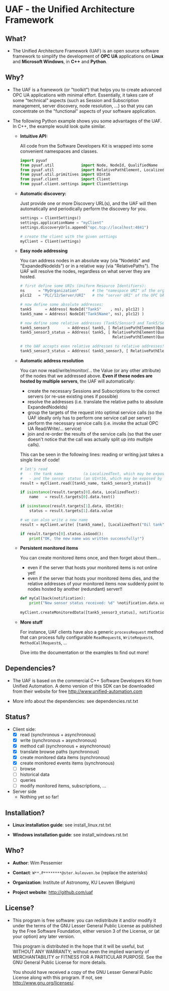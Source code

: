UAF - the Unified Architecture Framework
========================================


What?
-------------------------------------------------------------------------------

 - The Unified Architecture Framework (UAF) is an open source software 
   framework to simplify the development of **OPC UA** applications 
   on **Linux** and **Microsoft Windows**, in **C++** and **Python**.
   
Why?
-------------------------------------------------------------------------------

 - The UAF is a framework (or "toolkit") that helps you to create advanced 
   OPC UA applications with minimal effort. Essentially, it takes care of
   some "technical" aspects (such as Session and Subscription management,
   server discovery, node resolution, ...) so that you can concentrate on 
   the "functional" aspects of your software application.  

 - The following Python example shows you some advantages of the UAF.
   In C++, the example would look quite similar.

    - **Intuitive API:**

      All code from the Software Developers Kit is wrapped into some 
      convenient namespaces and classes.

        ```python
        import pyuaf
        from pyuaf.util            import Node, NodeId, QualifiedName
        from pyuaf.util            import RelativePathElement, LocalizedText
        from pyuaf.util.primitives import UInt16
        from pyuaf.client          import Client
        from pyuaf.client.settings import ClientSettings
        ```
    
    - **Automatic discovery:**
    
       Just provide one or more Discovery URL(s), and the UAF will then
       automatically and periodically perform the discovery for you.
    
        ```python
        settings = ClientSettings()
        settings.applicationName = "myClient"
        settings.discoveryUrls.append("opc.tcp://localhost:4841")
        
        # create the client with the given settings
        myClient = Client(settings)
        ```
    
    - **Easy node addressing**
    
       You can address nodes in an absolute way 
        (via "NodeIds" and "ExpandedNodeIds")
       or in a relative way
        (via "RelativePaths").
       The UAF will resolve the nodes, regardless on what server they are hosted.
       
        ```python
        # first define some URIs (Uniform Resource Identifiers):
        ns      = "MyOrganization"      # the "namespace URI" of the organization or company
        plc12   = "PLC/12/Server/URI"   # the "server URI" of the OPC UA server running on some PLC
        
        # now define some absolute addresses:
        tank5      = Address( NodeId("Tank5"    , ns), plc12) )
        tank5_name = Address( NodeId("Tank5Name", ns), plc12) )
        
        # now define some relative addresses (Tank5/Sensor3 and Tank5/Sensor3/Status):
        tank5_sensor3        = Address( tank5, [ RelativePathElement(QualifiedName("Sensor3", ns)) ] )
        tank5_sensor3_status = Address( tank5, [ RelativePathElement(QualifiedName("Sensor3", ns)),
                                                 RelativePathElement(QualifiedName("Status" , ns)) ] )
        
        # the UAF accepts even relative addresses to relative addresses! So you could also do:
        tank5_sensor3_status = Address( tank5_sensor3, [ RelativePathElement(QualifiedName("Status", ns)) ] )
        ```

    - **Automatic address resolution**
    
       You can now read/write/monitor/... the Value (or any other attribute) of the nodes 
       that we addressed above. **Even if these nodes are hosted by multiple servers**,
       the UAF will automatically:
       
        - create the necessary Sessions and Subscriptions to the correct servers
          (or re-use existing ones if possible)
        - resolve the addresses
          (i.e. translate the relative paths to absolute ExpandedNodeIds)
        - group the targets of the request into optimal service calls 
          (so the UAF ideally only has to perform one service call per server)
        - perform the necessary service calls 
          (i.e. invoke the actual OPC UA Read/Write/... service)
        - join and re-order the results of the service calls
          (so that the user doesn't notice that the call was actually split up into multiple calls).
       
       This can be seen in the following lines: reading or writing just takes a single line of code!
       
        ```python
        # let's read 
        #   - the tank name         (a LocalizedText, which may be exposed by an OPC UA-enabled PLC) 
        #   - and the sensor status (an UInt16, which may be exposed by some OPC UA-enabled smart sensor)
        result = myClient.read([tank5_name, tank5_sensor3_status])
        
        if isinstance(result.targets[0].data, LocalizedText):
            name   = result.targets[0].data.text()
        
        if isinstance(result.targets[1].data, UInt16):
            status = result.targets[1].data.value
        
        # we can also write a new name
        result = myClient.write( [tank5_name], [LocalizedText("Oil tank", "EN")] )
        
        if result.targets[0].status.isGood():
            print("OK, the new name was written successfully!")
        ```

    - **Persistent monitored items**

       You can create monitored items once, and then forget about them...
        - even if the server that hosts your monitored items is not online yet!
        - even if the server that hosts your monitored items dies, and the 
           relative addresses of your monitored items now suddenly point to  
           nodes hosted by another (redundant) server!!
       
        ```python
        def myCallback(notification):
            print("New sensor status received: %d" %notification.data.value)
            
        myClient.createMonitoredData([tank5_sensor3_status], notificationCallbacks = [myCallback])
        ```
    
    - **More stuff**
        
        For instance, UAF clients have also a generic `processRequest` method that can process
        fully configurable `ReadRequest`s, `WriteRequest`s, `MethodCallRequest`s, ...
        
        Dive into the documentation or the examples to find out more!



Dependencies?
-------------------------------------------------------------------------------

 - The UAF is based on the commercial C++ Software Developers Kit from 
   Unified Automation. A demo version of this SDK can be downloaded
   from their website for free
   http://www.unified-automation.com

 - More info about the dependencies: see dependencies.rst.txt

   
Status?
-------------------------------------------------------------------------------

 - Client side:
    - [x] read (synchronous + asynchronous)
    - [x] write (synchronous + asynchronous)
    - [x] method call (synchronous + asynchronous)
    - [x] translate browse paths (synchronous)
    - [x] create monitored data items (synchronous)
    - [x] create monitored events items (synchronous)
    - [ ] browse
    - [ ] historical data
    - [ ] queries
    - [ ] modify monitored items, subscriptions, ...
 - Server side
    - Nothing yet so far!


Installation?
-------------------------------------------------------------------------------

  - **Linux installation guide**: see install_linux.rst.txt
  
  - **Windows installation guide**: see install_windows.rst.txt


Who?
-------------------------------------------------------------------------------

  - **Author**: Wim Pessemier

  - **Contact**: `W**.P********@ster.kuleuven.be` (replace the asterisks)

  - **Organization**: Institute of Astronomy, KU Leuven (Belgium)

  - **Project website**: http://github.com/uaf
 

License?
-------------------------------------------------------------------------------

  - This program is free software: you can redistribute it and/or modify
    it under the terms of the GNU Lesser General Public License as
    published by the Free Software Foundation, either version 3 of the
    License, or (at your option) any later version.

    This program is distributed in the hope that it will be useful,
    but WITHOUT ANY WARRANTY; without even the implied warranty of
    MERCHANTABILITY or FITNESS FOR A PARTICULAR PURPOSE.  See the
    GNU General Public License for more details.

    You should have received a copy of the GNU Lesser General Public License
    along with this program.  If not, see <http://www.gnu.org/licenses/>.

